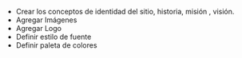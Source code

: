 * Crear los conceptos de identidad del sitio, historia, misión , visión.
* Agregar Imágenes
* Agregar Logo
* Definir estilo de fuente
* Definir paleta de colores
